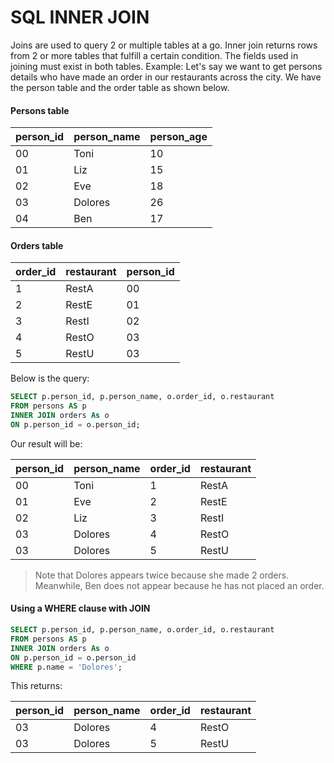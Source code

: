 # SQL INNER JOIN

Joins are used to query 2 or multiple tables at a go. Inner join returns rows from 2 or more tables that fulfill a certain condition. The fields used in joining must exist in both tables.
Example: Let's say we want to get persons details who have made an order in our restaurants across the city. We have the person table and the order table as shown below.

#### Persons table

| person_id | person_name | person_age |
| --------- | ----------- | ---------- |
| 00        | Toni        | 10         |
| 01        | Liz         | 15         |
| 02        | Eve         | 18         |
| 03        | Dolores     | 26         |
| 04        | Ben         | 17         |

#### Orders table

| order_id | restaurant | person_id |
| -------- | ---------- | --------- |
| 1        | RestA      | 00        |
| 2        | RestE      | 01        |
| 3        | RestI      | 02        |
| 4        | RestO      | 03        |
| 5        | RestU      | 03        |

Below is the query:

```sql
SELECT p.person_id, p.person_name, o.order_id, o.restaurant
FROM persons AS p
INNER JOIN orders As o
ON p.person_id = o.person_id;
```

Our result will be:

| person_id | person_name | order_id | restaurant |
| --------- | ----------- | -------- | ---------- |
| 00        | Toni        | 1        | RestA      |
| 01        | Eve         | 2        | RestE      |
| 02        | Liz         | 3        | RestI      |
| 03        | Dolores     | 4        | RestO      |
| 03        | Dolores     | 5        | RestU      |

> Note that Dolores appears twice because she made 2 orders. Meanwhile, Ben does not appear because he has not placed an order.

#### Using a WHERE clause with JOIN

```sql
SELECT p.person_id, p.person_name, o.order_id, o.restaurant
FROM persons AS p
INNER JOIN orders As o
ON p.person_id = o.person_id
WHERE p.name = 'Dolores';
```

This returns:

| person_id | person_name | order_id | restaurant |
| --------- | ----------- | -------- | ---------- |
| 03        | Dolores     | 4        | RestO      |
| 03        | Dolores     | 5        | RestU      |
